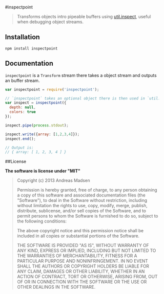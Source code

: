 #inspectpoint

> Transforms objects intro pipeable buffers using [util.inspect](http://nodejs.org/api/util.html#util_util_inspect_object_options),
> useful when debugging object streams.

## Installation

```sheel
npm install inspectpoint
```

## Documentation

`inspectpoint` is a `Transform` stream there takes a object stream and
outputs an buffer stream.

```javascript
var inspectpoint = require('inspectpoint');

// `inspectpoint` takes an optional object there is then used in `util.inspect`
var inspect = inspectpoint({
  depth: null,
  colors: true
});

inspect.pipe(process.stdout);

inspect.write({array: [1,2,3,4]});
inspect.end();

// Output is:
// { array: [ 1, 2, 3, 4 ] }
```

##License

**The software is license under "MIT"**

> Copyright (c) 2013 Andreas Madsen
>
> Permission is hereby granted, free of charge, to any person obtaining a copy
> of this software and associated documentation files (the "Software"), to deal
> in the Software without restriction, including without limitation the rights
> to use, copy, modify, merge, publish, distribute, sublicense, and/or sell
> copies of the Software, and to permit persons to whom the Software is
> furnished to do so, subject to the following conditions:
>
> The above copyright notice and this permission notice shall be included in
> all copies or substantial portions of the Software.
>
> THE SOFTWARE IS PROVIDED "AS IS", WITHOUT WARRANTY OF ANY KIND, EXPRESS OR
> IMPLIED, INCLUDING BUT NOT LIMITED TO THE WARRANTIES OF MERCHANTABILITY,
> FITNESS FOR A PARTICULAR PURPOSE AND NONINFRINGEMENT. IN NO EVENT SHALL THE
> AUTHORS OR COPYRIGHT HOLDERS BE LIABLE FOR ANY CLAIM, DAMAGES OR OTHER
> LIABILITY, WHETHER IN AN ACTION OF CONTRACT, TORT OR OTHERWISE, ARISING FROM,
> OUT OF OR IN CONNECTION WITH THE SOFTWARE OR THE USE OR OTHER DEALINGS IN
> THE SOFTWARE.
